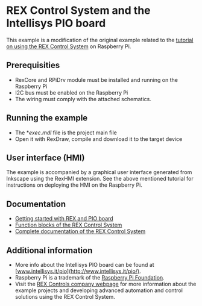 REX Control System and the Intellisys PIO board
===============================================

This example is a modification of the original example related to the 
[tutorial on using the REX Control System](http://www.rexcontrols.com/articles/getting-started-with-rex-on-raspberry-pi)
on Raspberry Pi.

## Prerequisities ##

- RexCore and RPiDrv module must be installed and running on the Raspberry Pi
- I2C bus must be enabled on the Raspberry Pi
- The wiring must comply with the attached schematics. 

## Running the example ##

- The **exec.mdl* file is the project main file
- Open it with RexDraw, compile and download it to the target device

## User interface (HMI) ##

The example is accompanied by a graphical user interface generated from Inkscape 
using the RexHMI extension. See the above mentioned tutorial for instructions on 
deploying the HMI on the Raspberry Pi.

## Documentation ##

- [Getting started with REX and PIO board](http://www.rexcontrols.com/media/DOC/ENGLISH/REX_Getting_Started_PIO_ENG.pdf)
- [Function blocks of the REX Control System](http://www.rexcontrols.com/media/HTML/DOC/ENGLISH/index.html)
- [Complete documentation of the REX Control System](http://www.rexcontrols.com/documentation-and-support)

## Additional information ##

- More info about the Intellisys PIO board can be found at [www.intellisys.it/pio](http://www.intellisys.it/pio/).
- Raspberry Pi is a trademark of the [Raspberry Pi Foundation](http://www.raspberrypi.org).
- Visit the [REX Controls company webpage](http://www.rexcontrols.com) 
for more information about the example projects and developing advanced 
automation and control solutions using the REX Control System.